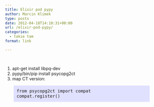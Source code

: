 ```yaml
---
title: Elixir pod pypy
author: Marcin Klimek
type: posts
date: 2012-04-18T14:10:31+00:00
url: /elixir-pod-pypy/
categories:
  - takie tam
format: link

---
```

&nbsp;

  1. apt-get install libpq-dev
  2. pypy/bin/pip install psycopg2ct
  3. map CT version:

<pre class="literal-block" style="font-size: 14px; background-color: #e0e0ff; margin-left: 2em; margin-right: 2em; line-height: 17px; padding: 10px;">from psycopg2ct import compat
compat.register()</pre>

&nbsp;

&nbsp;